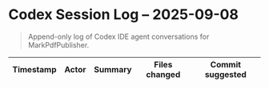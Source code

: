 # Codex Session Log – 2025-09-08

> Append-only log of Codex IDE agent conversations for MarkPdfPublisher.

| Timestamp | Actor | Summary | Files changed | Commit suggested |
|---|---|---|---|---|
